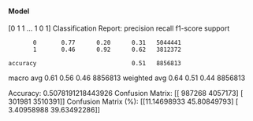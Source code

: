 #### Model
[0 1 1 ... 1 0 1]
Classification Report:
              precision    recall  f1-score   support

           0       0.77      0.20      0.31   5044441
           1       0.46      0.92      0.62   3812372

    accuracy                           0.51   8856813
   macro avg       0.61      0.56      0.46   8856813
weighted avg       0.64      0.51      0.44   8856813

Accuracy: 0.5078191218443926
Confusion Matrix:
[[ 987268 4057173]
 [ 301981 3510391]]
Confusion Matrix (%):
[[11.14698933 45.80849793]
 [ 3.40958988 39.63492286]]
